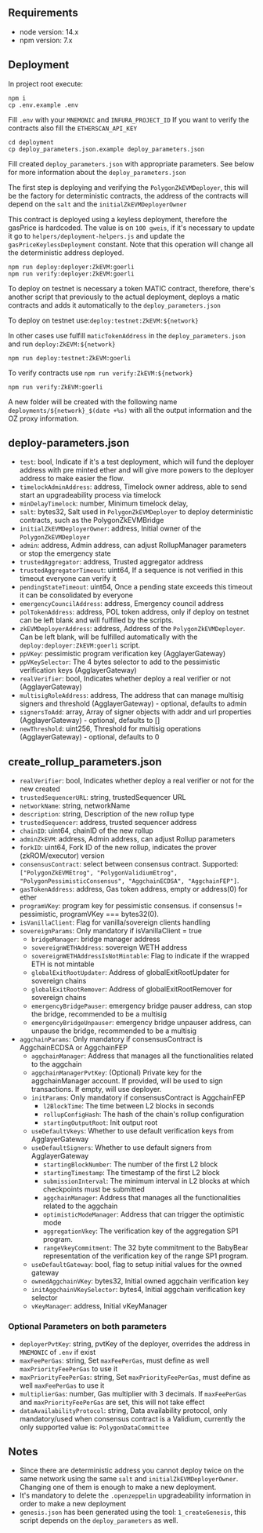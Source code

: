 ## Requirements

- node version: 14.x
- npm version: 7.x

## Deployment

In project root execute:

```
npm i
cp .env.example .env
```

Fill `.env` with your `MNEMONIC` and `INFURA_PROJECT_ID`
If you want to verify the contracts also fill the `ETHERSCAN_API_KEY`

```
cd deployment
cp deploy_parameters.json.example deploy_parameters.json
```

Fill created `deploy_parameters.json` with appropriate parameters.
See below for more information about the `deploy_parameters.json`

The first step is deploying and verifying the `PolygonZkEVMDeployer`, this will be the factory for deterministic contracts, the address of the contracts will depend on the `salt` and the `initialZkEVMDeployerOwner`

This contract is deployed using a keyless deployment, therefore the gasPrice is hardcoded.
The value is on `100 gweis`, if it's necessary to update it go to `helpers/deployment-helpers.js` and update the `gasPriceKeylessDeployment` constant.
Note that this operation will change all the deterministic address deployed.

```
npm run deploy:deployer:ZkEVM:goerli
npm run verify:deployer:ZkEVM:goerli
```

To deploy on testnet is necessary a token MATIC contract, therefore, there's another script that previously to the actual deployment, deploys a matic contracts and adds it automatically to the `deploy_parameters.json`

To deploy on testnet use:`deploy:testnet:ZkEVM:${network}`

In other cases use fulfill `maticTokenAddress` in the `deploy_parameters.json` and run `deploy:ZkEVM:${network}`

```
npm run deploy:testnet:ZkEVM:goerli

```

To verify contracts use `npm run verify:ZkEVM:${network}`

```
npm run verify:ZkEVM:goerli
```

A new folder will be created with the following name `deployments/${network}_$(date +%s)` with all the output information and the OZ proxy information.

## deploy-parameters.json

- `test`: bool, Indicate if it's a test deployment, which will fund the deployer address with pre minted ether and will give more powers to the deployer address to make easier the flow.
- `timelockAdminAddress`: address, Timelock owner address, able to send start an upgradeability process via timelock
- `minDelayTimelock`: number, Minimum timelock delay,
- `salt`: bytes32, Salt used in `PolygonZkEVMDeployer` to deploy deterministic contracts, such as the PolygonZkEVMBridge
- `initialZkEVMDeployerOwner`: address, Initial owner of the `PolygonZkEVMDeployer`
- `admin`: address, Admin address, can adjust RollupManager parameters or stop the emergency state
- `trustedAggregator`: address, Trusted aggregator address
- `trustedAggregatorTimeout`: uint64, If a sequence is not verified in this timeout everyone can verify it
- `pendingStateTimeout`: uint64, Once a pending state exceeds this timeout it can be consolidated by everyone
- `emergencyCouncilAddress`: address, Emergency council address
- `polTokenAddress`: address, POL token address, only if deploy on testnet can be left blank and will fulfilled by the scripts.
- `zkEVMDeployerAddress`: address, Address of the `PolygonZkEVMDeployer`. Can be left blank, will be fulfilled automatically with the `deploy:deployer:ZkEVM:goerli` script.
- `ppVKey`: pessimistic program verification key (AgglayerGateway)
- `ppVKeySelector`: The 4 bytes selector to add to the pessimistic verification keys (AgglayerGateway)
- `realVerifier`: bool, Indicates whether deploy a real verifier or not (AgglayerGateway)
- `multisigRoleAddress`: address, The address that can manage multisig signers and threshold (AgglayerGateway) - optional, defaults to admin
- `signersToAdd`: array, Array of signer objects with addr and url properties (AgglayerGateway) - optional, defaults to []
- `newThreshold`: uint256, Threshold for multisig operations (AgglayerGateway) - optional, defaults to 0

## create_rollup_parameters.json

- `realVerifier`: bool, Indicates whether deploy a real verifier or not for the new created
- `trustedSequencerURL`: string, trustedSequencer URL
- `networkName`: string, networkName
- `description`: string, Description of the new rollup type
- `trustedSequencer`: address, trusted sequencer address
- `chainID`: uint64, chainID of the new rollup
- `adminZkEVM`: address, Admin address, can adjust Rollup parameters
- `forkID`: uint64, Fork ID of the new rollup, indicates the prover (zkROM/executor) version
- `consensusContract`: select between consensus contract. Supported: `["PolygonZkEVMEtrog", "PolygonValidiumEtrog", "PolygonPessimisticConsensus", "AggchainECDSA", "AggchainFEP"]`.
- `gasTokenAddress`: address, Gas token address, empty or address(0) for ether
- `programVKey`: program key for pessimistic consensus. if consensus != pessimistic, programVKey === bytes32(0).
- `isVanillaClient`: Flag for vanilla/sovereign clients handling
- `sovereignParams`: Only mandatory if isVanillaClient = true
    - `bridgeManager`: bridge manager address
    - `sovereignWETHAddress`: sovereign WETH address
    - `sovereignWETHAddressIsNotMintable`: Flag to indicate if the wrapped ETH is not mintable
    - `globalExitRootUpdater`: Address of globalExitRootUpdater for sovereign chains
    - `globalExitRootRemover`: Address of globalExitRootRemover for sovereign chains
    - `emergencyBridgePauser`: emergency bridge pauser address, can stop the bridge, recommended to be a multisig
    - `emergencyBridgeUnpauser`: emergency bridge unpauser address, can unpause the bridge, recommended to be a multisig
- `aggchainParams`: Only mandatory if consensusContract is AggchainECDSA or AggchainFEP
    - `aggchainManager`: Address that manages all the functionalities related to the aggchain
    - `aggchainManagerPvtKey`: (Optional) Private key for the aggchainManager account. If provided, will be used to sign transactions. If empty, will use deployer.
    - `initParams`: Only mandatory if consensusContract is AggchainFEP
        - `l2BlockTime`: The time between L2 blocks in seconds
        - `rollupConfigHash`: The hash of the chain's rollup configuration
        - `startingOutputRoot`: Init output root
    - `useDefaultVkeys`: Whether to use default verification keys from AgglayerGateway
    - `useDefaultSigners`: Whether to use default signers from AgglayerGateway
        - `startingBlockNumber`: The number of the first L2 block
        - `startingTimestamp`: The timestamp of the first L2 block
        - `submissionInterval`: The minimum interval in L2 blocks at which checkpoints must be submitted
        - `aggchainManager`: Address that manages all the functionalities related to the aggchain
        - `optimisticModeManager`: Address that can trigger the optimistic mode
        - `aggregationVkey`: The verification key of the aggregation SP1 program.
        - `rangeVkeyCommitment`: The 32 byte commitment to the BabyBear representation of the verification key of the range SP1 program.
    - `useDefaultGateway`: bool, flag to setup initial values for the owned gateway
    - `ownedAggchainVKey`: bytes32, Initial owned aggchain verification key
    - `initAggchainVKeySelector`: bytes4, Initial aggchain verification key selector
    - `vKeyManager`: address, Initial vKeyManager

### Optional Parameters on both parameters

- `deployerPvtKey`: string, pvtKey of the deployer, overrides the address in `MNEMONIC` of `.env` if exist
- `maxFeePerGas`: string, Set `maxFeePerGas`, must define as well `maxPriorityFeePerGas` to use it
- `maxPriorityFeePerGas`: string, Set `maxPriorityFeePerGas`, must define as well `maxFeePerGas` to use it
- `multiplierGas`: number, Gas multiplier with 3 decimals. If `maxFeePerGas` and `maxPriorityFeePerGas` are set, this will not take effect
- `dataAvailabilityProtocol`: string, Data availability protocol, only mandatory/used when consensus contract is a Validium, currently the only supported value is: `PolygonDataCommittee`

## Notes

- Since there are deterministic address you cannot deploy twice on the same network using the same `salt` and `initialZkEVMDeployerOwner`. Changing one of them is enough to make a new deployment.
- It's mandatory to delete the `.openzeppelin` upgradeability information in order to make a new deployment
- `genesis.json` has been generated using the tool: `1_createGenesis`, this script depends on the `deploy_parameters` as well.
